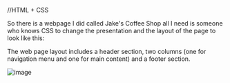 //HTML + CSS

So there is a webpage I did called Jake's Coffee Shop all I need is someone who knows CSS to change the presentation and the layout of the page to look like this:

The web page layout includes a header section, two columns (one for navigation menu and one for main content) and a footer section.

![image](https://github.com/user-attachments/assets/b0119fe9-df35-462d-8799-96aab237a772)

